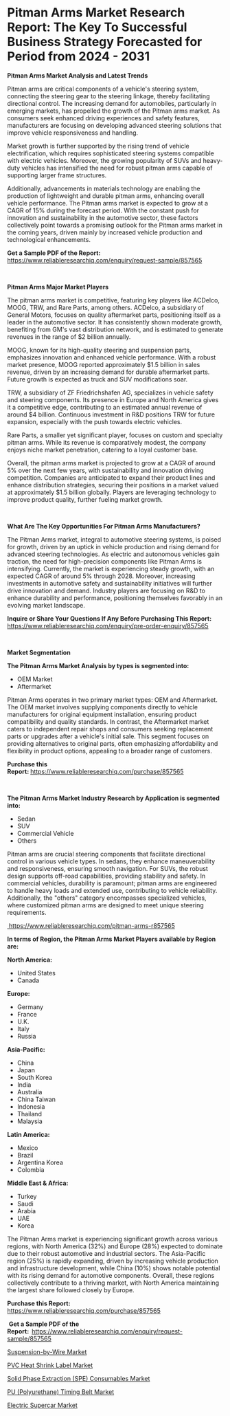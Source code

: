 <p><h1>Pitman Arms Market Research Report: The Key To Successful Business Strategy Forecasted for Period from 2024 - 2031</h1></p><p><strong>Pitman Arms Market Analysis and Latest Trends</strong></p>
<p><p>Pitman arms are critical components of a vehicle's steering system, connecting the steering gear to the steering linkage, thereby facilitating directional control. The increasing demand for automobiles, particularly in emerging markets, has propelled the growth of the Pitman arms market. As consumers seek enhanced driving experiences and safety features, manufacturers are focusing on developing advanced steering solutions that improve vehicle responsiveness and handling.</p><p>Market growth is further supported by the rising trend of vehicle electrification, which requires sophisticated steering systems compatible with electric vehicles. Moreover, the growing popularity of SUVs and heavy-duty vehicles has intensified the need for robust pitman arms capable of supporting larger frame structures.</p><p>Additionally, advancements in materials technology are enabling the production of lightweight and durable pitman arms, enhancing overall vehicle performance. The Pitman arms market is expected to grow at a CAGR of 15% during the forecast period. With the constant push for innovation and sustainability in the automotive sector, these factors collectively point towards a promising outlook for the Pitman arms market in the coming years, driven mainly by increased vehicle production and technological enhancements.</p></p>
<p><strong>Get a Sample PDF of the Report:&nbsp;</strong> <a href="https://www.reliableresearchiq.com/enquiry/request-sample/857565?utm_campaign=1106&utm_medium=2&utm_source=Github&utm_content=ia&utm_term=02112024&utm_id=pitman-arms">https://www.reliableresearchiq.com/enquiry/request-sample/857565</a></p>
<p>&nbsp;</p>
<p><strong>Pitman Arms Major Market Players</strong></p>
<p><p>The pitman arms market is competitive, featuring key players like ACDelco, MOOG, TRW, and Rare Parts, among others. ACDelco, a subsidiary of General Motors, focuses on quality aftermarket parts, positioning itself as a leader in the automotive sector. It has consistently shown moderate growth, benefiting from GM's vast distribution network, and is estimated to generate revenues in the range of $2 billion annually.</p><p>MOOG, known for its high-quality steering and suspension parts, emphasizes innovation and enhanced vehicle performance. With a robust market presence, MOOG reported approximately $1.5 billion in sales revenue, driven by an increasing demand for durable aftermarket parts. Future growth is expected as truck and SUV modifications soar.</p><p>TRW, a subsidiary of ZF Friedrichshafen AG, specializes in vehicle safety and steering components. Its presence in Europe and North America gives it a competitive edge, contributing to an estimated annual revenue of around $4 billion. Continuous investment in R&D positions TRW for future expansion, especially with the push towards electric vehicles.</p><p>Rare Parts, a smaller yet significant player, focuses on custom and specialty pitman arms. While its revenue is comparatively modest, the company enjoys niche market penetration, catering to a loyal customer base. </p><p>Overall, the pitman arms market is projected to grow at a CAGR of around 5% over the next few years, with sustainability and innovation driving competition. Companies are anticipated to expand their product lines and enhance distribution strategies, securing their positions in a market valued at approximately $1.5 billion globally. Players are leveraging technology to improve product quality, further fueling market growth.</p></p>
<p>&nbsp;</p>
<p><strong>What Are The Key Opportunities For Pitman Arms Manufacturers?</strong></p>
<p><p>The Pitman Arms market, integral to automotive steering systems, is poised for growth, driven by an uptick in vehicle production and rising demand for advanced steering technologies. As electric and autonomous vehicles gain traction, the need for high-precision components like Pitman Arms is intensifying. Currently, the market is experiencing steady growth, with an expected CAGR of around 5% through 2028. Moreover, increasing investments in automotive safety and sustainability initiatives will further drive innovation and demand. Industry players are focusing on R&D to enhance durability and performance, positioning themselves favorably in an evolving market landscape.</p></p>
<p><strong>Inquire or Share Your Questions If Any Before Purchasing This Report:</strong> <a href="https://www.reliableresearchiq.com/enquiry/pre-order-enquiry/857565?utm_campaign=1106&utm_medium=2&utm_source=Github&utm_content=ia&utm_term=02112024&utm_id=pitman-arms">https://www.reliableresearchiq.com/enquiry/pre-order-enquiry/857565</a></p>
<p>&nbsp;</p>
<p><strong>Market Segmentation</strong></p>
<p><strong>The Pitman Arms Market Analysis by types is segmented into:</strong></p>
<p><ul><li>OEM Market</li><li>Aftermarket</li></ul></p>
<p><p>Pitman Arms operates in two primary market types: OEM and Aftermarket. The OEM market involves supplying components directly to vehicle manufacturers for original equipment installation, ensuring product compatibility and quality standards. In contrast, the Aftermarket market caters to independent repair shops and consumers seeking replacement parts or upgrades after a vehicle's initial sale. This segment focuses on providing alternatives to original parts, often emphasizing affordability and flexibility in product options, appealing to a broader range of customers.</p></p>
<p><strong>Purchase this Report:&nbsp;</strong><a href="https://www.reliableresearchiq.com/purchase/857565?utm_campaign=1106&utm_medium=2&utm_source=Github&utm_content=ia&utm_term=02112024&utm_id=pitman-arms">https://www.reliableresearchiq.com/purchase/857565</a></p>
<p>&nbsp;</p>
<p><strong>The Pitman Arms Market Industry Research by Application is segmented into:</strong></p>
<p><ul><li>Sedan</li><li>SUV</li><li>Commercial Vehicle</li><li>Others</li></ul></p>
<p><p>Pitman arms are crucial steering components that facilitate directional control in various vehicle types. In sedans, they enhance maneuverability and responsiveness, ensuring smooth navigation. For SUVs, the robust design supports off-road capabilities, providing stability and safety. In commercial vehicles, durability is paramount; pitman arms are engineered to handle heavy loads and extended use, contributing to vehicle reliability. Additionally, the "others" category encompasses specialized vehicles, where customized pitman arms are designed to meet unique steering requirements.</p></p>
<p><a href="https://www.reliableresearchiq.com/pitman-arms-r857565?utm_campaign=1106&utm_medium=2&utm_source=Github&utm_content=ia&utm_term=02112024&utm_id=pitman-arms">&nbsp;https://www.reliableresearchiq.com/pitman-arms-r857565</a></p>
<p><strong>In terms of Region, the Pitman Arms Market Players available by Region are:</strong></p>
<p>
    <p> <strong> North America: </strong>
        <ul>
            <li>United States</li>
            <li>Canada</li>
        </ul>
        </p> 
    <p> <strong> Europe: </strong>
        <ul>
            <li>Germany</li>
            <li>France</li>
            <li>U.K.</li>
            <li>Italy</li>
            <li>Russia</li>
        </ul>
        </p> 
    <p> <strong> Asia-Pacific: </strong>
        <ul>
            <li>China</li>
            <li>Japan</li>
            <li>South Korea</li>
            <li>India</li>
            <li>Australia</li>
            <li>China Taiwan</li>
            <li>Indonesia</li>
            <li>Thailand</li>
            <li>Malaysia</li>
        </ul>
        </p> 
    <p> <strong> Latin America: </strong>
        <ul>
            <li>Mexico</li>
            <li>Brazil</li>
            <li>Argentina Korea</li>
            <li>Colombia</li>
        </ul>
        </p> 
    <p> <strong> Middle East & Africa: </strong>
        <ul>
            <li>Turkey</li>
            <li>Saudi</li>
            <li>Arabia</li>
            <li>UAE</li>
            <li>Korea</li>
        </ul>
    </p>
    </p>
<p><p>The Pitman Arms market is experiencing significant growth across various regions, with North America (32%) and Europe (28%) expected to dominate due to their robust automotive and industrial sectors. The Asia-Pacific region (25%) is rapidly expanding, driven by increasing vehicle production and infrastructure development, while China (10%) shows notable potential with its rising demand for automotive components. Overall, these regions collectively contribute to a thriving market, with North America maintaining the largest share followed closely by Europe.</p></p>
<p><strong>Purchase this Report: </strong><a href="https://www.reliableresearchiq.com/purchase/857565?utm_campaign=1106&utm_medium=2&utm_source=Github&utm_content=ia&utm_term=02112024&utm_id=pitman-arms">https://www.reliableresearchiq.com/purchase/857565</a></p>
<p>&nbsp;<strong>Get a Sample PDF of the Report:&nbsp;&nbsp;</strong><a href="https://www.reliableresearchiq.com/enquiry/request-sample/857565?utm_campaign=1106&utm_medium=2&utm_source=Github&utm_content=ia&utm_term=02112024&utm_id=pitman-arms">https://www.reliableresearchiq.com/enquiry/request-sample/857565</a></p>
<p><strong></strong></p>
<p><p><a href="https://www.linkedin.com/pulse/suspension-by-wire-market-growth-outlook-from-2024-2031-projecting-0ncuf?utm_campaign=1106&utm_medium=2&utm_source=Github&utm_content=ia&utm_term=02112024&utm_id=pitman-arms">Suspension-by-Wire Market</a></p><p><a href="https://medium.com/@lavenaz9fufin/pvc-heat-shrink-label-market-size-and-share-analysis-growth-trends-and-forecasts-the-pvc-heat-416da38f39fc?utm_campaign=1106&utm_medium=2&utm_source=Github&utm_content=ia&utm_term=02112024&utm_id=pitman-arms">PVC Heat Shrink Label Market</a></p><p><a href="https://issuu.com/reportprime-2/docs/solid-phase-extraction-spe-consumab_6b14ca1944a3c8?utm_campaign=1106&utm_medium=2&utm_source=Github&utm_content=ia&utm_term=02112024&utm_id=pitman-arms">Solid Phase Extraction (SPE) Consumables Market</a></p><p><a href="https://issuu.com/reportprime-2/docs/pu-polyurethane-timing-belt-market-_cfb8fcad7fe7a4?utm_campaign=1106&utm_medium=2&utm_source=Github&utm_content=ia&utm_term=02112024&utm_id=pitman-arms">PU (Polyurethane) Timing Belt Market</a></p><p><a href="https://github.com/janeengrenong0/Market-Research-Report-List-1/blob/main/electric-supercar-market.md?utm_campaign=1106&utm_medium=2&utm_source=Github&utm_content=ia&utm_term=02112024&utm_id=pitman-arms">Electric Supercar Market</a></p></p>